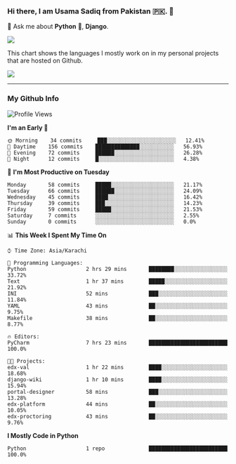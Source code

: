 ### Hi there, I am Usama Sadiq from Pakistan 🇵🇰. 👋

💬 Ask me about **Python** 🐍, **Django**. <!-- , Testing, Docker, Jenkins Automation, -->

<!--  
🗣 I love to talk about
  - Automating day-to-day stuff using Python
  - **Urdu Literature** 📚, **Anime** 💻, **Manga** 📜, **Light Novels** 📜, **Comics** 📱.  
-->

<img align="center" src="https://github-readme-stats.vercel.app/api?username=UsamaSadiq&custom_title=My Stats&show_icons=true&theme=dark&count_private=true&include_all_commits=true" />

This chart shows the languages I mostly work on in my personal projects that are hosted on Github.

<img align="center" src="https://github-readme-stats.vercel.app/api/top-langs/?username=UsamaSadiq&langs_count=10&layout=compact" />

--- 
### My Github Info
<!--START_SECTION:waka-->
![Profile Views](http://img.shields.io/badge/Profile%20Views-0-blue)

**I'm an Early 🐤** 

```text
🌞 Morning    34 commits     ███░░░░░░░░░░░░░░░░░░░░░░   12.41% 
🌆 Daytime    156 commits    ██████████████░░░░░░░░░░░   56.93% 
🌃 Evening    72 commits     ██████░░░░░░░░░░░░░░░░░░░   26.28% 
🌙 Night      12 commits     █░░░░░░░░░░░░░░░░░░░░░░░░   4.38%

```
📅 **I'm Most Productive on Tuesday** 

```text
Monday       58 commits     █████░░░░░░░░░░░░░░░░░░░░   21.17% 
Tuesday      66 commits     ██████░░░░░░░░░░░░░░░░░░░   24.09% 
Wednesday    45 commits     ████░░░░░░░░░░░░░░░░░░░░░   16.42% 
Thursday     39 commits     ███░░░░░░░░░░░░░░░░░░░░░░   14.23% 
Friday       59 commits     █████░░░░░░░░░░░░░░░░░░░░   21.53% 
Saturday     7 commits      ░░░░░░░░░░░░░░░░░░░░░░░░░   2.55% 
Sunday       0 commits      ░░░░░░░░░░░░░░░░░░░░░░░░░   0.0%

```


📊 **This Week I Spent My Time On** 

```text
⌚︎ Time Zone: Asia/Karachi

💬 Programming Languages: 
Python                   2 hrs 29 mins       ████████░░░░░░░░░░░░░░░░░   33.72% 
Text                     1 hr 37 mins        █████░░░░░░░░░░░░░░░░░░░░   21.92% 
INI                      52 mins             ███░░░░░░░░░░░░░░░░░░░░░░   11.84% 
YAML                     43 mins             ██░░░░░░░░░░░░░░░░░░░░░░░   9.75% 
Makefile                 38 mins             ██░░░░░░░░░░░░░░░░░░░░░░░   8.77%

🔥 Editors: 
PyCharm                  7 hrs 23 mins       █████████████████████████   100.0%

🐱‍💻 Projects: 
edx-val                  1 hr 22 mins        ████░░░░░░░░░░░░░░░░░░░░░   18.68% 
django-wiki              1 hr 10 mins        ████░░░░░░░░░░░░░░░░░░░░░   15.94% 
portal-designer          58 mins             ███░░░░░░░░░░░░░░░░░░░░░░   13.28% 
edx-platform             44 mins             ██░░░░░░░░░░░░░░░░░░░░░░░   10.05% 
edx-proctoring           43 mins             ██░░░░░░░░░░░░░░░░░░░░░░░   9.76%

```

**I Mostly Code in Python** 

```text
Python                   1 repo              █████████████████████████   100.0%

```



<!--END_SECTION:waka-->
<!--
**UsamaSadiq/UsamaSadiq** is a ✨ _special_ ✨ repository because its `README.md` (this file) appears on your GitHub profile.

Here are some ideas to get you started:

- 🔭 I’m currently working on ...
- 🌱 I’m currently learning ...
- 👯 I’m looking to collaborate on ...
- 🤔 I’m looking for help with ...
- 📫 How to reach me: ...
- 😄 Pronouns: ...
- ⚡ Fun fact: ...
-->

